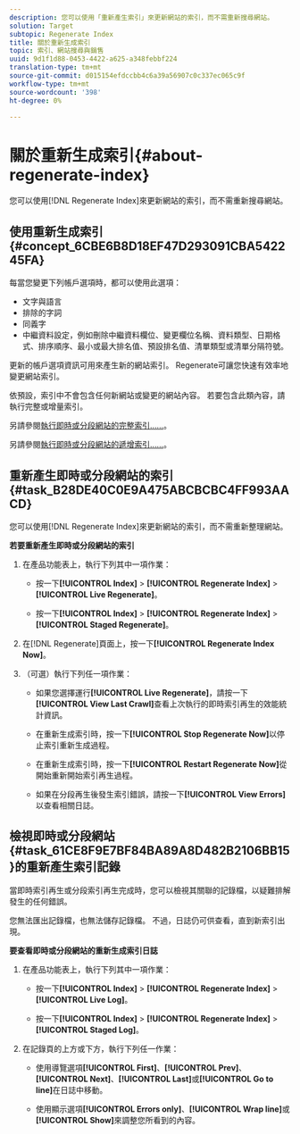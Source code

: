 ```yaml
---
description: 您可以使用「重新產生索引」來更新網站的索引，而不需重新搜尋網站。
solution: Target
subtopic: Regenerate Index
title: 關於重新生成索引
topic: 索引、網站搜尋與銷售
uuid: 9d1f1d88-0453-4422-a625-a348febbf224
translation-type: tm+mt
source-git-commit: d015154efdccbb4c6a39a56907c0c337ec065c9f
workflow-type: tm+mt
source-wordcount: '398'
ht-degree: 0%

---
```



# 關於重新生成索引{#about-regenerate-index}

您可以使用[!DNL Regenerate Index]來更新網站的索引，而不需重新搜尋網站。

## 使用重新生成索引{#concept_6CBE6B8D18EF47D293091CBA542245FA}

每當您變更下列帳戶選項時，都可以使用此選項：

* 文字與語言
* 排除的字詞
* 同義字
* 中繼資料設定，例如刪除中繼資料欄位、變更欄位名稱、資料類型、日期格式、排序順序、最小或最大排名值、預設排名值、清單類型或清單分隔符號。

更新的帳戶選項資訊可用來產生新的網站索引。 Regenerate可讓您快速有效率地變更網站索引。

依預設，索引中不會包含任何新網站或變更的網站內容。 若要包含此類內容，請執行完整或增量索引。

另請參閱[執行即時或分段網站的完整索引……](../c-about-index-menu/c-about-full-index.md#task_F7FE04D8A1654A7787FCCA31B45EB42D)。

另請參閱[執行即時或分段網站的遞增索引……](../c-about-index-menu/c-about-incremental-index.md#task_9BFB6157F3884B2FAECB7E0E9CA318CB)。

## 重新產生即時或分段網站的索引{#task_B28DE40C0E9A475ABCBCBC4FF993AACD}

您可以使用[!DNL Regenerate Index]來更新網站的索引，而不需重新整理網站。

**若要重新產生即時或分段網站的索引**

1. 在產品功能表上，執行下列其中一項作業：

   * 按一下&#x200B;**[!UICONTROL Index]** > **[!UICONTROL Regenerate Index]** > **[!UICONTROL Live Regenerate]**。

   * 按一下&#x200B;**[!UICONTROL Index]** > **[!UICONTROL Regenerate Index]** > **[!UICONTROL Staged Regenerate]**。

1. 在[!DNL Regenerate]頁面上，按一下&#x200B;**[!UICONTROL Regenerate Index Now]**。
1. （可選）執行下列任一項作業：

   * 如果您選擇運行&#x200B;**[!UICONTROL Live Regenerate]**，請按一下&#x200B;**[!UICONTROL View Last Crawl]**&#x200B;查看上次執行的即時索引再生的效能統計資訊。

   * 在重新生成索引時，按一下&#x200B;**[!UICONTROL Stop Regenerate Now]**&#x200B;以停止索引重新生成過程。
   * 在重新生成索引時，按一下&#x200B;**[!UICONTROL Restart Regenerate Now]**&#x200B;從開始重新開始索引再生過程。
   * 如果在分段再生後發生索引錯誤，請按一下&#x200B;**[!UICONTROL View Errors]**&#x200B;以查看相關日誌。

## 檢視即時或分段網站{#task_61CE8F9E7BF84BA89A8D482B2106BB15}的重新產生索引記錄

當即時索引再生或分段索引再生完成時，您可以檢視其關聯的記錄檔，以疑難排解發生的任何錯誤。

您無法匯出記錄檔，也無法儲存記錄檔。 不過，日誌仍可供查看，直到新索引出現。

**要查看即時或分段網站的重新生成索引日誌**

1. 在產品功能表上，執行下列其中一項作業：

   * 按一下&#x200B;**[!UICONTROL Index]** > **[!UICONTROL Regenerate Index]** > **[!UICONTROL Live Log]**。

   * 按一下&#x200B;**[!UICONTROL Index]** > **[!UICONTROL Regenerate Index]** > **[!UICONTROL Staged Log]**。

1. 在記錄頁的上方或下方，執行下列任一作業：

   * 使用導覽選項&#x200B;**[!UICONTROL First]**、**[!UICONTROL Prev]**、**[!UICONTROL Next]**、**[!UICONTROL Last]**&#x200B;或&#x200B;**[!UICONTROL Go to line]**&#x200B;在日誌中移動。

   * 使用顯示選項&#x200B;**[!UICONTROL Errors only]**、**[!UICONTROL Wrap line]**&#x200B;或&#x200B;**[!UICONTROL Show]**&#x200B;來調整您所看到的內容。

